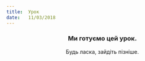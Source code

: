 ```yaml
---
title:  Урок
date:   11/03/2018
---
```


### <center>Ми готуємо цей урок.</center>
<center>Будь ласка, зайдіть пізніше.</center>